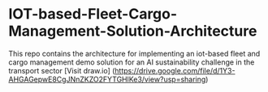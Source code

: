 # IOT-based-Fleet-Cargo-Management-Solution-Architecture
This repo contains the architecture for implementing an iot-based fleet and cargo management demo solution for an AI sustainability challenge in the transport sector
[Visit draw.io] (https://drive.google.com/file/d/1Y3-AHGAGepwE8CgJNnZKZO2FYTGHlKe3/view?usp=sharing)
